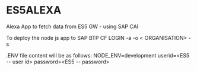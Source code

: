 # ES5ALEXA
Alexa App to fetch data from ES5 GW - using SAP CAI

To deploy the node js app to SAP BTP
CF LOGIN -a <API END POINT> -o < ORGANISATION> -s <SPACE>
  
.ENV file content will be as follows:
NODE_ENV=development
userid=<ES5 -- user id>
password=<ES5 -- password>

